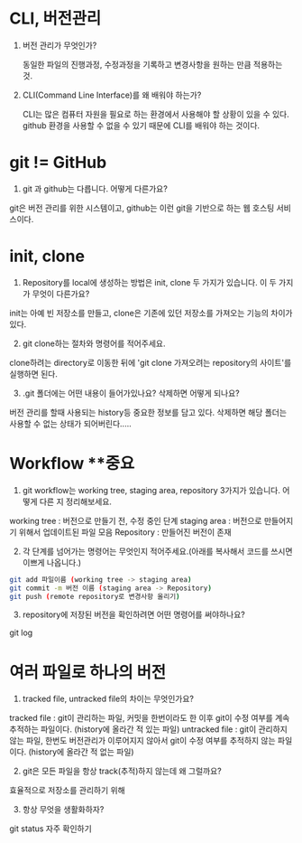# CLI, 버전관리

1. 버전 관리가 무엇인가?

   동일한 파일의 진행과정, 수정과정을 기록하고 변경사항을 원하는 만큼 적용하는 것.

2. CLI(Command Line Interface)를 왜 배워야 하는가?

   CLI는 많은 컴퓨터 자원을 필요로 하는 환경에서 사용해야 할 상황이 있을 수 있다. github 환경을 사용할 수 없을 수 있기 때문에 CLI를 배워야 하는 것이다.


# git != GitHub
1. git 과 github는 다릅니다. 어떻게 다른가요?

git은 버전 관리를 위한 시스템이고, github는 이런 git을 기반으로 하는 웹 호스팅 서비스이다.

# init, clone
1. Repository를 local에 생성하는 방법은 init, clone 두 가지가 있습니다. 이 두 가지가 무엇이 다른가요?

init는 아예 빈 저장소를 만들고, clone은 기존에 있던 저장소를 가져오는 기능의 차이가 있다.

2. git clone하는 절차와 명령어를 적어주세요.

clone하려는 directory로 이동한 뒤에
'git clone 가져오려는 repository의 사이트'를 실행하면 된다.


3. .git 폴더에는 어떤 내용이 들어가있나요? 삭제하면 어떻게 되나요?

버전 관리를 할때 사용되는 history등 중요한 정보를 담고 있다. 삭제하면 해당 폴더는 사용할 수 없는 상태가 되어버린다.....

# Workflow **중요
1. git workflow는 working tree, staging area, repository 3가지가 있습니다. 어떻게 다른 지 정리해보세요.

working tree : 버전으로 만들기 전, 수정 중인 단계
staging area : 버전으로 만들어지기 위해서 업데이트된 파일 모음
Repository : 만들어진 버전이 존재

2. 각 단계를 넘어가는 명령어는 무엇인지 적어주세요.(아래를 복사해서 코드를 쓰시면 이쁘게 나옵니다.)

```bash
git add 파일이름 (working tree -> staging area)
git commit -m 버전 이름 (staging area -> Repository)
git push (remote repository로 변경사항 올리기)
```

3. repository에 저장된 버전을 확인하려면 어떤 명령어를 써야하나요?

git log

# 여러 파일로 하나의 버전
1. tracked file, untracked file의 차이는 무엇인가요?

tracked file : git이 관리하는 파일, 커밋을 한번이라도 한 이후 git이 수정 여부를 계속 추적하는 파일이다. (history에 올라간 적 있는 파일)
untracked file : git이 관리하지 않는 파일, 한번도 버전관리가 이루어지지 않아서 git이 수정 여부를 추적하지 않는 파일이다. (history에 올라간 적 없는 파일)

2. git은 모든 파일을 항상 track(추적)하지 않는데 왜 그럴까요?

효율적으로 저장소를 관리하기 위해

3. 항상 무엇을 생활화하자?

git status 자주 확인하기